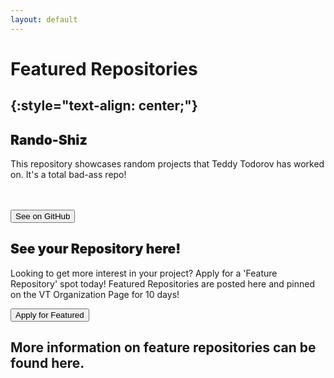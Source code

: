 ```yaml
---
layout: default
---
```


# **Featured Repositories**
{:style="text-align: center;"}
---
<div class="flex-grid-featured">
	<div class="featured">
		<div class="">
    		<div class="">
				<h2 style="font-weight: 900">Rando-Shiz</h2>
				<p>This repository showcases random projects that Teddy Todorov has worked on. It's a total bad-ass repo!</p><br><br>
				<button class="btn-featured" onclick="window.open('https://github.com/VirginiaTech/virginiatech.github.io')">See on GitHub</button>
			</div>
		</div>
	</div>
	<div class="featured">
		<div class="">
    		<div class="">
				<h2 style="font-weight: 900">See your Repository here!</h2>
				<p>Looking to get more interest in your project? Apply for a 'Feature Repository' spot today! Featured Repositories are posted here and pinned on the VT Organization Page for 10 days! </p> 
				<button class="btn-featured">Apply for Featured</button>
			</div>
		</div>
	</div>
</div>

<div class="flex-grid-featured">
</div>

More information on feature repositories can be found here.
---

